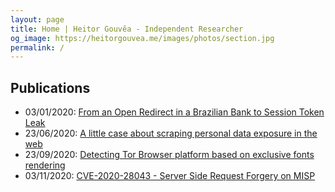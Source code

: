 ```yaml
---
layout: page
title: Home | Heitor Gouvêa - Independent Researcher
og_image: https://heitorgouvea.me/images/photos/section.jpg
permalink: /
---
```


## Publications

* 03/01/2020: [From an Open Redirect in a Brazilian Bank to Session Token Leak](/2020/01/03/From-Open-Redirect-to-Session-Token-Leak)
* 23/06/2020: [A little case about scraping personal data exposure in the web](/2020/06/23/Scraping-personal-data-exposure-in-the-web)
* 23/09/2020: [Detecting Tor Browser platform based on exclusive fonts rendering](/2020/09/23/Detecting-browser-platform-based-on-fonts)
* 03/11/2020: [CVE-2020-28043 - Server Side Request Forgery on MISP](/2020/11/03/CVE-2020-28043)


<!-- [CVE-2019-15032](/2019/09/17/CVE-2019-15032) / [CVE-2019-15033](/2019/09/17/CVE-2019-15033) -->
<!-- [CVE-2020-9376](/2020/03/04/CVE-2020-9376) / [CVE-2020-9377](/2020/03/04/CVE-2020-9377) -->